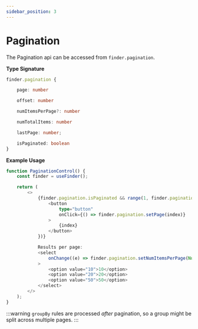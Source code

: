 ```yaml
---
sidebar_position: 3
---
```


# Pagination

The Pagination api can be accessed from `finder.pagination`.

**Type Signature**

```ts
finder.pagination {

    page: number

    offset: number

    numItemsPerPage?: number

    numTotalItems: number

    lastPage: number;

    isPaginated: boolean
}
```

**Example Usage**

```ts
function PaginationControl() {
    const finder = useFinder();

    return (
        <>
            {finder.pagination.isPaginated && range(1, finder.pagination.lastPage).map((index) => {
                <button
                    type="button"
                    onClick={() => finder.pagination.setPage(index)}
                >
                    {index}
                </button>
            })}

            Results per page:
            <select
                onChange((e) => finder.pagination.setNumItemsPerPage(Number(e.target.value))}
            >
                <option value="10">10</option>
                <option value="20">20</option>
                <option value="50">50</option>
            </select>
        </>
    );
}
```

:::warning
`groupBy` rules are processed _after_ pagination, so a group might be split across multiple pages.
:::
